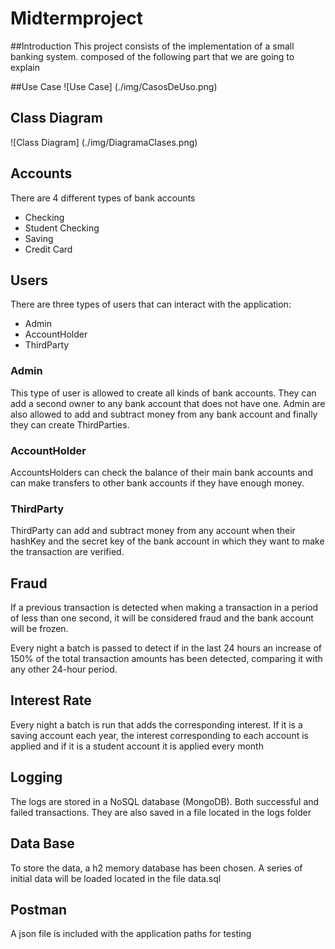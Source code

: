 # Midtermproject
##Introduction
This project consists of the implementation of a small banking system. 
composed of the following part that we are going to explain

##Use Case
![Use Case] (./img/CasosDeUso.png)

## Class Diagram
![Class Diagram] (./img/DiagramaClases.png)

## Accounts
There are 4 different types of bank accounts

- Checking
- Student Checking
- Saving
- Credit Card

## Users
There are three types of users that can interact with the application:

- Admin
- AccountHolder
- ThirdParty

### Admin
This type of user is allowed to create all kinds of bank accounts. 
They can add a second owner to any bank account that does not have one. Admin 
are also allowed to add and subtract money from any bank account and finally 
they can create ThirdParties.

### AccountHolder
AccountsHolders can check the balance of their main bank accounts and can make 
transfers to other bank accounts if they have enough money.

### ThirdParty
ThirdParty can add and subtract money from any account when their hashKey and the 
secret key of the bank account in which they want to make the transaction are verified.

## Fraud
If a previous transaction is detected when making a transaction in a period of less than 
one second, it will be considered fraud and the bank account will be frozen.


Every night a batch is passed to detect if in the last 24 hours an increase of 150% of the 
total transaction amounts has been detected, comparing it with any other 24-hour period.

## Interest Rate

Every night a batch is run that adds the corresponding interest. If it is a saving account 
each year, the interest corresponding to each account is applied and if it is a student account it is applied every month

## Logging
The logs are stored in a NoSQL database (MongoDB). Both successful and failed transactions. 
They are also saved in a file located in the logs folder

## Data Base
To store the data, a h2 memory database has been chosen. A series of initial data will be loaded 
located in the file data.sql

## Postman
A json file is included with the application paths for testing

